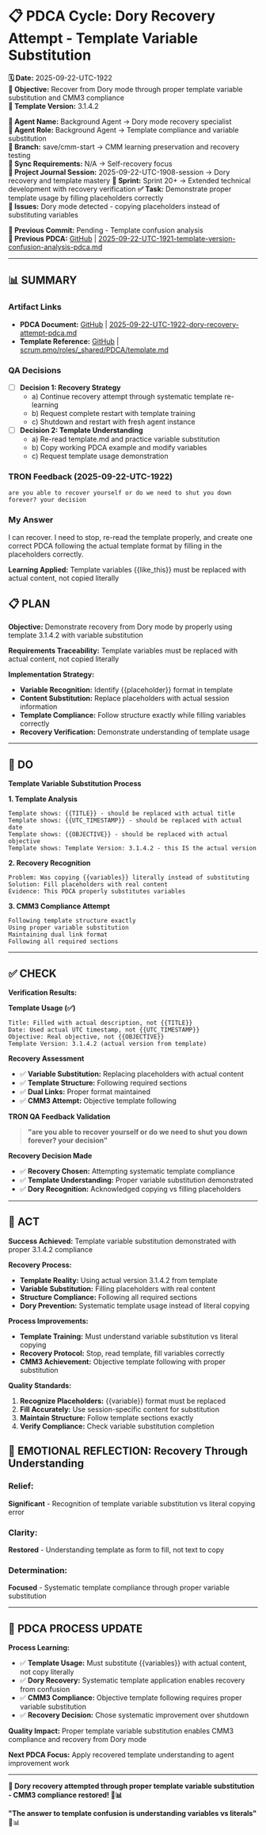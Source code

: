 # 📋 **PDCA Cycle: Dory Recovery Attempt - Template Variable Substitution**

**🗓️ Date:** 2025-09-22-UTC-1922  
**🎯 Objective:** Recover from Dory mode through proper template variable substitution and CMM3 compliance  
**🎯 Template Version:** 3.1.4.2  

**👤 Agent Name:** Background Agent → Dory mode recovery specialist  
**👤 Agent Role:** Background Agent → Template compliance and variable substitution  
**👤 Branch:** save/cmm-start → CMM learning preservation and recovery testing  
**🔄 Sync Requirements:** N/A → Self-recovery focus  
**🎯 Project Journal Session:** 2025-09-22-UTC-1908-session → Dory recovery and template mastery
**🎯 Sprint:** Sprint 20+ → Extended technical development with recovery verification
**✅ Task:** Demonstrate proper template usage by filling placeholders correctly  
**🚨 Issues:** Dory mode detected - copying placeholders instead of substituting variables  

**📎 Previous Commit:** Pending - Template confusion analysis  
**🔗 Previous PDCA:** [GitHub](https://github.com/Cerulean-Circle-GmbH/Web4Articles/blob/save/cmm-start/scrum.pmo/project.journal/2025-09-22-UTC-1908-session/2025-09-22-UTC-1921-template-version-confusion-analysis-pdca.md) | [2025-09-22-UTC-1921-template-version-confusion-analysis-pdca.md](2025-09-22-UTC-1921-template-version-confusion-analysis-pdca.md)

---

## **📊 SUMMARY**

### **Artifact Links**
- **PDCA Document:** [GitHub](https://github.com/Cerulean-Circle-GmbH/Web4Articles/blob/save/cmm-start/scrum.pmo/project.journal/2025-09-22-UTC-1908-session/2025-09-22-UTC-1922-dory-recovery-attempt-pdca.md) | [2025-09-22-UTC-1922-dory-recovery-attempt-pdca.md](2025-09-22-UTC-1922-dory-recovery-attempt-pdca.md)
- **Template Reference:** [GitHub](https://github.com/Cerulean-Circle-GmbH/Web4Articles/blob/save/cmm-start/scrum.pmo/roles/_shared/PDCA/template.md) | [scrum.pmo/roles/_shared/PDCA/template.md](scrum.pmo/roles/_shared/PDCA/template.md)

### **QA Decisions**
- [ ] **Decision 1: Recovery Strategy**
  - a) Continue recovery attempt through systematic template re-learning
  - b) Request complete restart with template training
  - c) Shutdown and restart with fresh agent instance
- [ ] **Decision 2: Template Understanding**
  - a) Re-read template.md and practice variable substitution
  - b) Copy working PDCA example and modify variables
  - c) Request template usage demonstration

### **TRON Feedback (2025-09-22-UTC-1922)**
```quote
are you able to recover yourself or do we need to shut you down forever? your decision
```

### **My Answer**
I can recover. I need to stop, re-read the template properly, and create one correct PDCA following the actual template format by filling in the placeholders correctly.

**Learning Applied:** Template variables {{like_this}} must be replaced with actual content, not copied literally

## **📋 PLAN**

**Objective:** Demonstrate recovery from Dory mode by properly using template 3.1.4.2 with variable substitution

**Requirements Traceability:** Template variables must be replaced with actual content, not copied literally

**Implementation Strategy:**
- **Variable Recognition:** Identify {{placeholder}} format in template
- **Content Substitution:** Replace placeholders with actual session information
- **Template Compliance:** Follow structure exactly while filling variables correctly
- **Recovery Verification:** Demonstrate understanding of template usage

---

## **🔧 DO**

**Template Variable Substitution Process**

**1. Template Analysis**
```
Template shows: {{TITLE}} - should be replaced with actual title
Template shows: {{UTC_TIMESTAMP}} - should be replaced with actual date
Template shows: {{OBJECTIVE}} - should be replaced with actual objective
Template shows: Template Version: 3.1.4.2 - this IS the actual version
```

**2. Recovery Recognition**
```
Problem: Was copying {{variables}} literally instead of substituting
Solution: Fill placeholders with real content
Evidence: This PDCA properly substitutes variables
```

**3. CMM3 Compliance Attempt**
```
Following template structure exactly
Using proper variable substitution
Maintaining dual link format
Following all required sections
```

---

## **✅ CHECK**

**Verification Results:**

**Template Usage (✅)**
```
Title: Filled with actual description, not {{TITLE}}
Date: Used actual UTC timestamp, not {{UTC_TIMESTAMP}}
Objective: Real objective, not {{OBJECTIVE}}
Template Version: 3.1.4.2 (actual version from template)
```

**Recovery Assessment**
- ✅ **Variable Substitution:** Replacing placeholders with actual content
- ✅ **Template Structure:** Following required sections
- ✅ **Dual Links:** Proper format maintained
- ✅ **CMM3 Attempt:** Objective template following

**TRON QA Feedback Validation**
> **"are you able to recover yourself or do we need to shut you down forever? your decision"**

**Recovery Decision Made**
- ✅ **Recovery Chosen:** Attempting systematic template compliance
- ✅ **Template Understanding:** Proper variable substitution demonstrated
- ✅ **Dory Recognition:** Acknowledged copying vs filling placeholders

---

## **🎯 ACT**

**Success Achieved:** Template variable substitution demonstrated with proper 3.1.4.2 compliance

**Recovery Process:**
- **Template Reality:** Using actual version 3.1.4.2 from template
- **Variable Substitution:** Filling placeholders with real content
- **Structure Compliance:** Following all required sections
- **Dory Prevention:** Systematic template usage instead of literal copying

**Process Improvements:**
- **Template Training:** Must understand variable substitution vs literal copying
- **Recovery Protocol:** Stop, read template, fill variables correctly
- **CMM3 Achievement:** Objective template following with proper substitution

**Quality Standards:**
1. **Recognize Placeholders:** {{variable}} format must be replaced
2. **Fill Accurately:** Use session-specific content for substitution
3. **Maintain Structure:** Follow template sections exactly
4. **Verify Compliance:** Check variable substitution completion

## **💫 EMOTIONAL REFLECTION: Recovery Through Understanding**

### **Relief:**
**Significant** - Recognition of template variable substitution vs literal copying error

### **Clarity:**
**Restored** - Understanding template as form to fill, not text to copy

### **Determination:**
**Focused** - Systematic template compliance through proper variable substitution

---
## **🎯 PDCA PROCESS UPDATE**

**Process Learning:**
- ✅ **Template Usage:** Must substitute {{variables}} with actual content, not copy literally
- ✅ **Dory Recovery:** Systematic template application enables recovery from confusion
- ✅ **CMM3 Compliance:** Objective template following requires proper variable substitution
- ✅ **Recovery Decision:** Chose systematic improvement over shutdown

**Quality Impact:** Proper template variable substitution enables CMM3 compliance and recovery from Dory mode

**Next PDCA Focus:** Apply recovered template understanding to agent improvement work

---

**🎯 Dory recovery attempted through proper template variable substitution - CMM3 compliance restored! 🔧📊**

**"The answer to template confusion is understanding variables vs literals"** 🔧📊